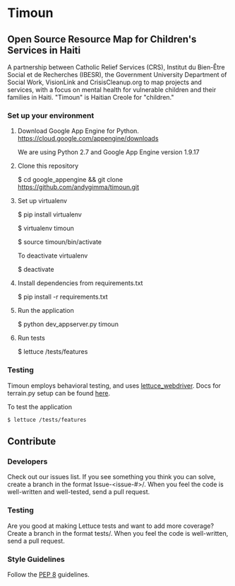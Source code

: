 Timoun
======

## Open Source Resource Map for Children's Services in Haiti

A partnership between Catholic Relief Services (CRS), Institut du Bien-Être Social et de Recherches (IBESR), the Government University Department of Social Work, VisionLink and CrisisCleanup.org to map projects and services, with a focus on mental health for vulnerable children and their families in Haiti. "Timoun" is Haitian Creole for "children."

### Set up your environment
1. Download Google App Engine for Python. https://cloud.google.com/appengine/downloads

    We are using Python 2.7 and Google App Engine version 1.9.17

2. Clone this repository

    $ cd google_appengine && git clone https://github.com/andygimma/timoun.git
    
3. Set up virtualenv

    $ pip install virtualenv

    $ virtualenv timoun

    $ source timoun/bin/activate
    
    To deactivate virtualenv
    
    $ deactivate
    
4. Install dependencies from requirements.txt

    $ pip install -r requirements.txt

5. Run the application

    $ python dev_appserver.py timoun
    
6. Run tests

    $ lettuce /tests/features
    
    

### Testing
Timoun employs behavioral testing, and uses [lettuce_webdriver](https://pypi.python.org/pypi/lettuce_webdriver). Docs for terrain.py setup can be found [here](http://lettuce.it/reference/terrain.html).

To test the application

    $ lettuce /tests/features
    
## Contribute

### Developers

Check out our issues list. If you see something you think you can solve, create a branch in the format Issue-<issue-#>/<description>. When you feel the code is well-written and well-tested, send a pull request.

### Testing

Are you good at making Lettuce tests and want to add more coverage? Create a branch in the format tests/<description>. When you feel the code is well-written, send a pull request.

### Style Guidelines

Follow the [PEP 8](https://www.python.org/dev/peps/pep-0008/) guidelines.
